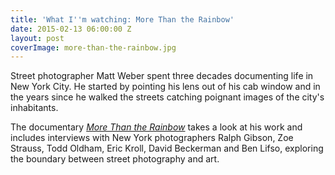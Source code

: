 ```yaml
---
title: 'What I''m watching: More Than the Rainbow'
date: 2015-02-13 06:00:00 Z
layout: post
coverImage: more-than-the-rainbow.jpg
---
```


Street photographer Matt Weber spent three decades documenting life in New York City. He started by pointing his lens out of his cab window and in the years since he walked the streets catching poignant images of the city's inhabitants.

The documentary _[More Than the Rainbow](http://www.amazon.com/gp/product/B00K6KSKO2/ref=as_li_tl?ie=UTF8&camp=1789&creative=390957&creativeASIN=B00K6KSKO2&linkCode=as2&tag=zipreference-20&linkId=WKDPBIBYUWAA4FXB)_ takes a look at his work and includes interviews with New York photographers Ralph Gibson, Zoe Strauss, Todd Oldham, Eric Kroll, David Beckerman and Ben Lifso, exploring the boundary between street photography and art.
